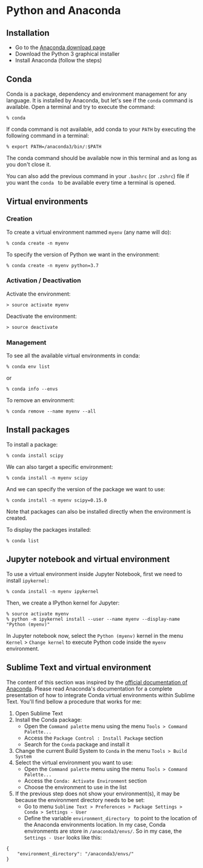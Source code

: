 # Python and Anaconda


## Installation

- Go to the [Anaconda download page](https://www.anaconda.com/distribution)
- Download the Python 3 graphical installer
- Install Anaconda (follow the steps)


## Conda

Conda is a package, dependency and environment management for any language. It is installed by Anaconda, but let's see if the `conda` command is available. Open a terminal and try to execute the command:

```
% conda
```

If conda command is not available, add conda to your `PATH` by executing the following command in a terminal:

```
% export PATH=/anaconda3/bin/:$PATH
```

The conda command should be available now in this terminal and as long as you don't close it.

You can also add the previous command in your `.bashrc` (or `.zshrc`) file if you want the `conda ` to be available every time a terminal is opened.


## Virtual environments

### Creation

To create a virtual environment nammed `myenv` (any name will do):

```
% conda create -n myenv
```

To specify the version of Python we want in the environment:

```
% conda create -n myenv python=3.7
```

### Activation / Deactivation

Activate the environment:

```
> source activate myenv
```

Deactivate the environment:

```
> source deactivate
```


### Management

To see all the available virtual environments in conda:

```
% conda env list
```

or 

```
% conda info --envs
```

To remove an environment:

```
% conda remove --name myenv --all
```

## Install packages

To install a package:

```
% conda install scipy
```

We can also target a specific environment:

```
% conda install -n myenv scipy
```

And we can specify the version of the package we want to use:

```
% conda install -n myenv scipy=0.15.0
```

Note that packages can also be installed directly when the environment is created.

To display the packages installed:

```
% conda list
```


## Jupyter notebook and virtual environment

To use a virtual environment inside Jupyter Notebook, first we need to install `ipykernel:`

```
% conda install -n myenv ipykernel
```

Then, we create a IPython kernel for Jupyter:

```
% source activate myenv
% python -m ipykernel install --user --name myenv --display-name "Python (myenv)"
```

In Jupyter notebook now, select the `Python (myenv)`  kernel in the menu `Kernel` > `Change kernel` to execute Python code inside the `myenv` environment.


## Sublime Text and virtual environment

The content of this section was inspired by the [official documentation of Anaconda](https://docs.anaconda.com/anaconda/user-guide/tasks/integration/sublime/). Please read Anaconda's documentation for a complete presentation of how to integrate Conda virtual environments within Sublime Text. You'll find bellow a procedure that works for me:

1. Open Sublime Text
2. Install the Conda package:
	- Open the `Command palette` menu using the menu `Tools > Command Palette...`
	- Access the `Package Control : Install Package` section
	- Search for the `Conda` package and install it
3. Change the current Build System to `Conda` in the menu `Tools > Build System`
4. Select the virtual environment you want to use:
	- Open the `Command palette` menu using the menu `Tools > Command Palette...`
	- Access the `Conda: Activate Environment` section
	- Choose the environment to use in the list
5. If the previous step does not show your environment(s), it may be because the environment directory needs to be set:
	- Go to menu `Sublime Text > Preferences > Package Settings > Conda > Settings - User`
	- Define the variable `environment_directory ` to point to the location of the Anaconda environments location. In my case, Conda environments are store in `/anaconda3/envs/`. So in my case, the `Settings - User` looks like this:

```
{
	"environment_directory": "/anaconda3/envs/"
}
```
